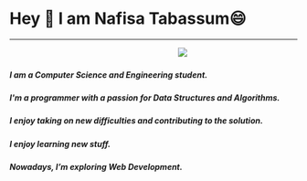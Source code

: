 <h1> Hey 👋 I am Nafisa Tabassum😄 </h1>
<hr>
<pre>
                                   <image src = "https://image.shutterstock.com/image-vector/happy-girl-laptop-online-coding-260nw-1982055719.jpg">
</pre>

<h5> I am a Computer Science and Engineering student.</h5>
<h5>I'm a programmer with a passion for Data Structures and Algorithms.</h5>
<h5>I enjoy taking on new difficulties and contributing to the solution.</h5>
<h5>I enjoy learning new stuff.</h5>
<h5>Nowadays, I’m exploring Web Development.<h5>


